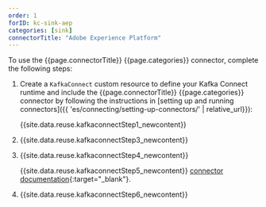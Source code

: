 ```yaml
---
order: 1
forID: kc-sink-aep
categories: [sink]
connectorTitle: "Adobe Experience Platform"
---
```


To use the {{page.connectorTitle}} {{page.categories}} connector, complete the following steps:

1. Create a `KafkaConnect` custom resource to define your Kafka Connect runtime and include the {{page.connectorTitle}} {{page.categories}} connector by following the instructions in [setting up and running connectors]({{ 'es/connecting/setting-up-connectors/' | relative_url}}):

   {{site.data.reuse.kafkaconnectStep1_newcontent}}

2. {{site.data.reuse.kafkaconnectStep3_newcontent}}  

3. {{site.data.reuse.kafkaconnectStep4_newcontent}}
   
   {{site.data.reuse.kafkaconnectStep5_newcontent}} [connector documentation](https://github.com/adobe/experience-platform-streaming-connect/blob/master/DEVELOPER_GUIDE.md#configuration-options){:target="_blank"}.         

4. {{site.data.reuse.kafkaconnectStep6_newcontent}}
